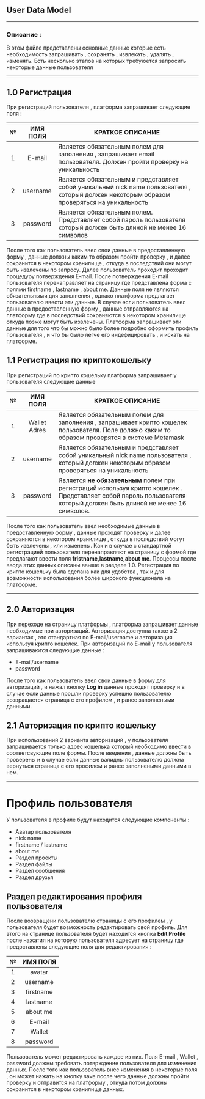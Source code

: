## **User Data Model**

---


### **Описание :**

В этом файле представлены основные  данные которые есть необходимость запрашивать , сохранять , извлекать , удалять , изменять. Есть несколько этапов на которых требуюется запросить некоторые данные пользователя

---

## 1.0 **Регистрация**

При регистраций пользователя , платформа запрашивает следующие поля : 
 
| №     |  ИМЯ ПОЛЯ  | КРАТКОЕ ОПИСАНИЕ
|:-----:|:------------:|----------------- 
| 1     | E-mail      | Является обязательным полем для заполнения , запрашивает email пользователя. Должен пройти проверку на уникальность 
| 2     | username    | Является обязательным и представляет собой уникальный nick name пользователя , который должен некоторым образом проверяться на уникальность 
| 3     | password    | Является обязательным полем. Представляет собой пароль пользователя который должен быть длиной не менее 16 символов 

После того как пользователь ввел свои данные в предоставленную форму , данные должны каким то образом пройти проверку , и далее сохранится в некотором хранилище , откуда в последствий они могут быть извлечены по запросу. Далее пользователь проходит проходит процедуру потверждения E-mail. После потверждения E-mail пользователя перенаправляет на страницу где представлена форма с полями firstname , lastname , about me. Данные поля не являются обязательными для заполнения , однако платформа предлагает пользователю ввести эти данные. В случае если пользователь ввел данные в предоставленную форму , данные отправляются на платформу где в последствий сохраняются в некотором хранилище откуда позже могут быть извлечены. Платформа запрашивает эти данные для того что бы можно было более подробно оформить профиль пользователя , и что бы было легче его индефицировать , и искать на платформе. 

## 1.1 Регистрация по криптокошельку 

При регистраций по крипто кошельку платформа запрашивает у пользователя следующие данные 


| №     |  ИМЯ ПОЛЯ  | КРАТКОЕ ОПИСАНИЕ
|:-----:|:------------:|----------------- 
| 1     | Wallet Adres      | Является обязательным полем для заполнения , запрашивает крипто кошелек пользователя. Поле должно каким то образом проверятся в системе Metamask 
| 2     | username    | Является обязательным и представляет собой уникальный nick name пользователя , который должен некоторым образом проверяться на уникальность 
| 3     | password    | Является **не обязательным** полем при регистраций используя крипто кошелек . Представляет собой пароль пользователя который должен быть длиной не менее 16 символов. 


После того как пользователь ввел необходимые данные в предоставленную форму , данные проходят проверку и далее сохраняются в некотором хранилище , откуда в последствий могут быть извлечены , или изменены. Как и в случае с стандартной регистрацией пользователя перенаправляют на страницу c формой где предлагают ввести поля **fristname,lastname,about me**. Процессы после ввода этих данных  описаны ввыше в разделе 1.0. Регистрация по крипто кошельку была сделана как для удобства , так и для возможности использования более широкого функционала на платформе.      
  
    

---

## 2.0 Авторизация

 При переходе на страницу платформы , платформа запрашивает данные необходимые при авторизаций. Авторизация доступна также в 2 вариантах , это стандартная по E-mail/username  и авторизация используя крипто кошелек. При авторизаций по E-mail у пользователя запрашиваются следующие данные : 

- E-mail/username
- password 

После того как пользователь ввел свои данные в форму для авторизаций , и нажал кнопку **Log in** данные проходят проверку и в случае если данные прошли проверку успешно пользователю возвращается страница с его профилем , и ранее заполнеными данными. 

## 2.1 Авторизация по крипто кошельку 

При использований 2 варианта авторизаций , у пользователя запрашивается только адрес кошелька который необходимо ввести в соответсвующие поле формы. После введения , данные должны быть проверены и в случае если данные валидны пользователю должна вернуться страница с его профилем и ранее заполнеными данными в нем.


--- 

# Профиль пользователя 

У пользователя в профиле будут находится следующие компоненты :

- Аватар пользователя 
- nick name 
- firstname / lastname
- about me 
- Раздел проекты 
- Раздел файлы 
- Раздел сообщения 
- Раздел друзья 



## Раздел редактирования профиля пользователя 

После возвращени пользователю страницы с его профилем , у пользователя будет возможность редактировать свой профиль. Для этого на странице пользователя будет находится кнопка **Edit Profile** после нажатия на которую пользователя адресует на страницу где предоставлены следующие поля для редактирования : 



| №     |  ИМЯ ПОЛЯ                                |
|:-----:|:----------------------------------------:|
| 1     | avatar                                   |
| 2     | username                                 | 
| 3     | firstname                                |
| 4     | lastname                                 | 
| 5     | about me                                 | 
| 6     | E-mail                                   |
| 7     | Wallet                                   | 
| 8     | password                                 |   


Пользователь может редактировать каждое из них. Поля E-mail , Wallet , password должны требовать потврждение пользователя для изменения данных. После того как пользователь внес изменения в некоторые поля , он может нажать на кнопку save после чего данные должны пройти проверку и отправится на платформу , откуда потом должны сохранится в некотором хранилище данных.

















